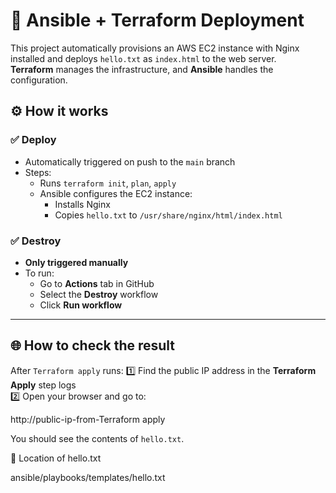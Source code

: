 # 🚀 Ansible + Terraform Deployment

This project automatically provisions an AWS EC2 instance with Nginx installed and deploys `hello.txt` as `index.html` to the web server.  
**Terraform** manages the infrastructure, and **Ansible** handles the configuration.


## ⚙ How it works

### ✅ Deploy
- Automatically triggered on push to the `main` branch
- Steps:
  - Runs `terraform init`, `plan`, `apply`
  - Ansible configures the EC2 instance:
    - Installs Nginx
    - Copies `hello.txt` to `/usr/share/nginx/html/index.html`

### ✅ Destroy
- **Only triggered manually**
- To run:
  - Go to **Actions** tab in GitHub
  - Select the **Destroy** workflow
  - Click **Run workflow**

---

## 🌐 How to check the result

After `Terraform apply` runs:
1️⃣ Find the public IP address in the **Terraform Apply** step logs  
2️⃣ Open your browser and go to:

http://public-ip-from-Terraform apply

You should see the contents of `hello.txt`.

📄 Location of hello.txt

ansible/playbooks/templates/hello.txt